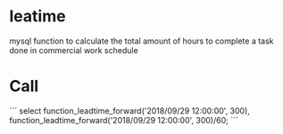 # leatime
mysql function to calculate the total amount of hours to complete a task done in commercial work schedule

# Call

´´´
select function_leadtime_forward('2018/09/29 12:00:00', 300), function_leadtime_forward('2018/09/29 12:00:00', 300)/60;
´´´
